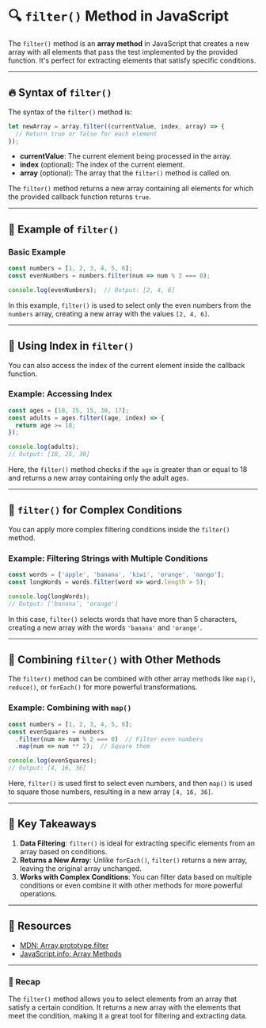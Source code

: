 # 🔍 `filter()` Method in JavaScript

The `filter()` method is an **array method** in JavaScript that creates a new array with all elements that pass the test implemented by the provided function. It's perfect for extracting elements that satisfy specific conditions.

---

## 🔥 Syntax of `filter()`

The syntax of the `filter()` method is:

```javascript
let newArray = array.filter((currentValue, index, array) => {
  // Return true or false for each element
});
```

- **currentValue**: The current element being processed in the array.
- **index** (optional): The index of the current element.
- **array** (optional): The array that the `filter()` method is called on.

The `filter()` method returns a new array containing all elements for which the provided callback function returns `true`.

---

## 🚀 Example of `filter()`

### Basic Example

```javascript
const numbers = [1, 2, 3, 4, 5, 6];
const evenNumbers = numbers.filter(num => num % 2 === 0);

console.log(evenNumbers);  // Output: [2, 4, 6]
```

In this example, `filter()` is used to select only the even numbers from the `numbers` array, creating a new array with the values `[2, 4, 6]`.

---

## 🧩 Using Index in `filter()`

You can also access the index of the current element inside the callback function.

### Example: Accessing Index

```javascript
const ages = [18, 25, 15, 30, 17];
const adults = ages.filter((age, index) => {
  return age >= 18;
});

console.log(adults);  
// Output: [18, 25, 30]
```

Here, the `filter()` method checks if the `age` is greater than or equal to 18 and returns a new array containing only the adult ages.

---

## 🚀 `filter()` for Complex Conditions

You can apply more complex filtering conditions inside the `filter()` method.

### Example: Filtering Strings with Multiple Conditions

```javascript
const words = ['apple', 'banana', 'kiwi', 'orange', 'mango'];
const longWords = words.filter(word => word.length > 5);

console.log(longWords);  
// Output: ['banana', 'orange']
```

In this case, `filter()` selects words that have more than 5 characters, creating a new array with the words `'banana'` and `'orange'`.

---

## 🧩 Combining `filter()` with Other Methods

The `filter()` method can be combined with other array methods like `map()`, `reduce()`, or `forEach()` for more powerful transformations.

### Example: Combining with `map()`

```javascript
const numbers = [1, 2, 3, 4, 5, 6];
const evenSquares = numbers
  .filter(num => num % 2 === 0)  // Filter even numbers
  .map(num => num ** 2);  // Square them

console.log(evenSquares);  
// Output: [4, 16, 36]
```

Here, `filter()` is used first to select even numbers, and then `map()` is used to square those numbers, resulting in a new array `[4, 16, 36]`.

---

## 🚀 Key Takeaways

1. **Data Filtering**: `filter()` is ideal for extracting specific elements from an array based on conditions.
2. **Returns a New Array**: Unlike `forEach()`, `filter()` returns a new array, leaving the original array unchanged.
3. **Works with Complex Conditions**: You can filter data based on multiple conditions or even combine it with other methods for more powerful operations.

---

## 🔗 Resources
- [MDN: Array.prototype.filter](https://developer.mozilla.org/en-US/docs/Web/JavaScript/Reference/Global_Objects/Array/filter)
- [JavaScript.info: Array Methods](https://javascript.info/array-methods)

---

### 🎉 Recap

The `filter()` method allows you to select elements from an array that satisfy a certain condition. It returns a new array with the elements that meet the condition, making it a great tool for filtering and extracting data.
